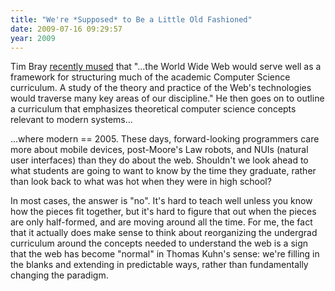 ```yaml
---
title: "We're *Supposed* to Be a Little Old Fashioned"
date: 2009-07-16 09:29:57
year: 2009
---
```

Tim Bray <a href="http://www.tbray.org/ongoing/When/200x/2009/07/14/Web-Curriculum">recently mused</a> that "...the World Wide Web would serve well as a framework for structuring much of the academic Computer Science curriculum. A study of the theory and practice of the Web's technologies would traverse many key areas of our discipline." He then goes on to outline a curriculum that emphasizes theoretical computer science concepts relevant to modern systems...

...where modern == 2005. These days, forward-looking programmers care more about mobile devices, post-Moore's Law robots, and NUIs (natural user interfaces) than they do about the web. Shouldn't we look ahead to what students are going to want to know by the time they graduate, rather than look back to what was hot when they were in high school?

In most cases, the answer is "no". It's hard to teach well unless you know how the pieces fit together, but it's hard to figure that out when the pieces are only half-formed, and are moving around all the time. For me, the fact that it actually does make sense to think about reorganizing the undergrad curriculum around the concepts needed to understand the web is a sign that the web has become "normal" in Thomas Kuhn's sense: we're filling in the blanks and extending in predictable ways, rather than fundamentally changing the paradigm.

